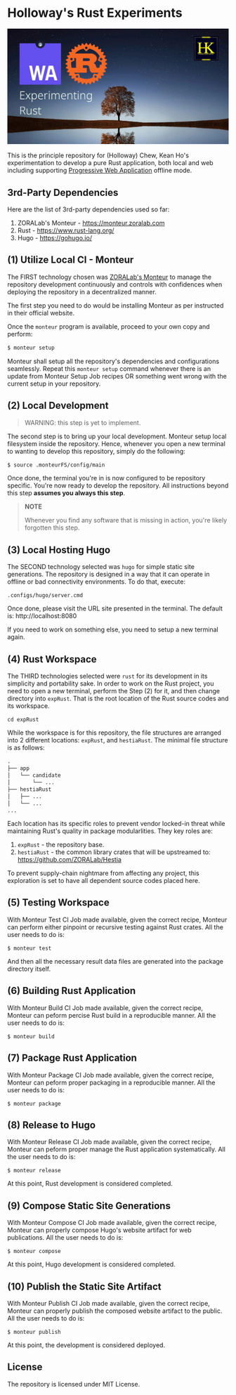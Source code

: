 # Holloway's Rust Experiments
![banner](artwork/banner-1200x628.webp)

This is the principle repository for (Holloway) Chew, Kean Ho's experimentation
to develop a pure Rust application, both local and web including supporting
[Progressive Web Application](https://web.dev/progressive-web-apps/) offline
mode.




## 3rd-Party Dependencies
Here are the list of 3rd-party dependencies used so far:

1. ZORALab's Monteur - https://monteur.zoralab.com
2. Rust - https://www.rust-lang.org/
3. Hugo - https://gohugo.io/




## (1) Utilize Local CI - Monteur
The FIRST technology chosen was [ZORALab's Monteur](https://monteur.zoralab.com)
to manage the repository development continuously and controls with confidences
when deploying the repository in a decentralized manner.

The first step you need to do would be installing Monteur as per instructed in
their official website.

Once the `monteur` program is available, proceed to your own copy and perform:

```bash
$ monteur setup
```

Monteur shall setup all the repository's dependencies and configurations
seamlessly. Repeat this `monteur setup` command whenever there is an update from
Monteur Setup Job recipes OR something went wrong with the current setup in
your repository.




## (2) Local Development
> WARNING: this step is yet to implement.

The second step is to bring up your local development. Monteur setup local
filesystem inside the repository. Hence, whenever you open a new terminal to
wanting to develop this repository, simply do the following:

```bash
$ source .monteurFS/config/main
```

Once done, the terminal you're in is now configured to be repository specific.
You're now ready to develop the repository. All instructions beyond this step
**assumes you always this step**.

> **NOTE**
>
> Whenever you find any software that is missing in action, you're likely
> forgotten this step.




## (3) Local Hosting Hugo
The SECOND technology selected was `hugo` for simple static site generations.
The repository is designed in a way that it can operate in offline or bad
connectivity environments. To do that, execute:

```
.configs/hugo/server.cmd
```

Once done, please visit the URL site presented in the terminal. The default
is: http://localhost:8080

If you need to work on something else, you need to setup a new terminal again.




## (4) Rust Workspace
The THIRD technologies selected were `rust` for its development in its
simplicity and portability sake. In order to work on the Rust project, you need
to open a new terminal, perform the Step (2) for it, and then change directory
into `expRust`. That is the root location of the Rust source codes and its
workspace.

```
cd expRust
```

While the workspace is for this repository, the file structures are arranged
into 2 different locations: `expRust`, and `hestiaRust`. The minimal file
structure is as follows:

```
.
├── app
│   └── candidate
│       └── ...
├── hestiaRust
│   ├── ...
│   └── ...
...
```

Each location has its specific roles to prevent vendor locked-in threat while
maintaining Rust's quality in package modularlities. They key roles are:

1. `expRust` - the repository base.
2. `hestiaRust` - the common library crates that will be upstreamed to:
   https://github.com/ZORALab/Hestia

To prevent supply-chain nightmare from affecting any project, this exploration
is set to have all dependent source codes placed here.




## (5) Testing Workspace
With Monteur Test CI Job made available, given the correct recipe, Monteur
can perform either pinpoint or recursive testing against Rust crates. All the
user needs to do is:

```
$ monteur test
```

And then all the necessary result data files are generated into the package
directory itself.




## (6) Building Rust Application
With Monteur Build CI Job made available, given the correct recipe, Monteur
can peform percise Rust build in a reproducible manner. All the user needs to do
is:

```
$ monteur build
```




## (7) Package Rust Application
With Monteur Package CI Job made available, given the correct recipe, Monteur
can peform proper packaging in a reproducible manner. All the user needs to do
is:

```
$ monteur package
```




## (8) Release to Hugo
With Monteur Release CI Job made available, given the correct recipe, Monteur
can peform proper manage the Rust application systematically. All the user needs
to do is:

```
$ monteur release
```

At this point, Rust development is considered completed.




## (9) Compose Static Site Generations
With Monteur Compose CI Job made available, given the correct recipe, Monteur
can properly compose Hugo's website artifact for web publications. All the user
needs to do is:

```
$ monteur compose
```

At this point, Hugo development is considered completed.




## (10) Publish the Static Site Artifact
With Monteur Publish CI Job made available, given the correct recipe, Monteur
can properly publish the composed website artifact to the public. All the user
needs to do is:

```
$ monteur publish
```

At this point, the development is considered deployed.




## License
The repository is licensed under MIT License.
